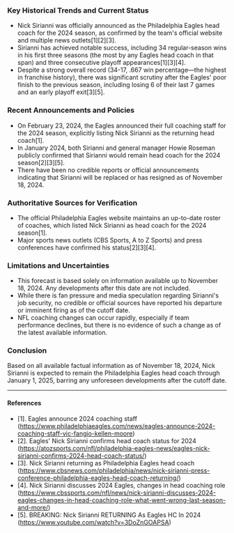 ### Key Historical Trends and Current Status

- Nick Sirianni was officially announced as the Philadelphia Eagles head coach for the 2024 season, as confirmed by the team's official website and multiple news outlets[1][2][3].
- Sirianni has achieved notable success, including 34 regular-season wins in his first three seasons (the most by any Eagles head coach in that span) and three consecutive playoff appearances[1][3][4].
- Despite a strong overall record (34-17, .667 win percentage—the highest in franchise history), there was significant scrutiny after the Eagles' poor finish to the previous season, including losing 6 of their last 7 games and an early playoff exit[3][5].

### Recent Announcements and Policies

- On February 23, 2024, the Eagles announced their full coaching staff for the 2024 season, explicitly listing Nick Sirianni as the returning head coach[1].
- In January 2024, both Sirianni and general manager Howie Roseman publicly confirmed that Sirianni would remain head coach for the 2024 season[2][3][5].
- There have been no credible reports or official announcements indicating that Sirianni will be replaced or has resigned as of November 18, 2024.

### Authoritative Sources for Verification

- The official Philadelphia Eagles website maintains an up-to-date roster of coaches, which listed Nick Sirianni as head coach for the 2024 season[1].
- Major sports news outlets (CBS Sports, A to Z Sports) and press conferences have confirmed his status[2][3][4].

### Limitations and Uncertainties

- This forecast is based solely on information available up to November 18, 2024. Any developments after this date are not included.
- While there is fan pressure and media speculation regarding Sirianni's job security, no credible or official sources have reported his departure or imminent firing as of the cutoff date.
- NFL coaching changes can occur rapidly, especially if team performance declines, but there is no evidence of such a change as of the latest available information.

### Conclusion

Based on all available factual information as of November 18, 2024, Nick Sirianni is expected to remain the Philadelphia Eagles head coach through January 1, 2025, barring any unforeseen developments after the cutoff date.

---

#### References

- [1]. Eagles announce 2024 coaching staff (https://www.philadelphiaeagles.com/news/eagles-announce-2024-coaching-staff-vic-fangio-kellen-moore)
- [2]. Eagles' Nick Sirianni confirms head coach status for 2024 (https://atozsports.com/nfl/philadelphia-eagles-news/eagles-nick-sirianni-confirms-2024-head-coach-status/)
- [3]. Nick Sirianni returning as Philadelphia Eagles head coach (https://www.cbsnews.com/philadelphia/news/nick-sirianni-press-conference-philadelphia-eagles-head-coach-returning/)
- [4]. Nick Sirianni discusses 2024 Eagles, changes in head coaching role (https://www.cbssports.com/nfl/news/nick-sirianni-discusses-2024-eagles-changes-in-head-coaching-role-what-went-wrong-last-season-and-more/)
- [5]. BREAKING: Nick Sirianni RETURNING As Eagles HC In 2024 (https://www.youtube.com/watch?v=3DoZnGOAPSA)